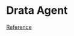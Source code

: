 # Drata Agent

[Reference](https://help.drata.com/en/articles/4740428-installing-the-drata-agent-via-mac-os)
